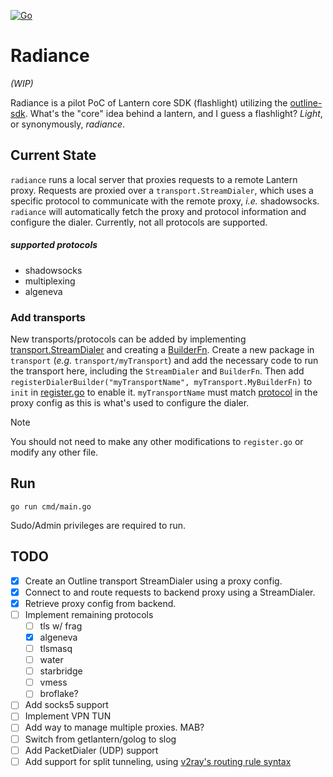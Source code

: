 [![Go](https://github.com/getlantern/radiance/actions/workflows/go.yml/badge.svg)](https://github.com/getlantern/radiance/actions/workflows/go.yml)

# Radiance
_(WIP)_

Radiance is a pilot PoC of Lantern core SDK (flashlight) utilizing the [outline-sdk](github.com/Jigsaw-code/outline-sdk).
What's the "core" idea behind a lantern, and I guess a flashlight? _Light_, or synonymously, _radiance_.

## Current State
`radiance` runs a local server that proxies requests to a remote Lantern proxy. Requests are proxied over a `transport.StreamDialer`, which uses a specific protocol to communicate with the remote proxy, _i.e._ shadowsocks. `radiance` will automatically fetch the proxy and protocol information and configure the dialer. Currently, not all protocols are supported.

##### supported protocols
- shadowsocks
- multiplexing
- algeneva

### Add transports
New transports/protocols can be added by implementing [transport.StreamDialer](https://pkg.go.dev/github.com/Jigsaw-Code/outline-sdk@v0.0.17/transport#StreamDialer) and creating a [BuilderFn](https://github.com/getlantern/radiance/blob/main/transport/transport.go#L21). Create a new package in `transport` (_e.g._ `transport/myTransport`) and add the necessary code to run the transport here, including the `StreamDialer` and `BuilderFn`. Then add `registerDialerBuilder("myTransportName", myTransport.MyBuilderFn)` to `init` in [register.go](https://github.com/getlantern/radiance/blob/main/transport/register.go) to enable it. `myTransportName` must match [protocol](https://github.com/getlantern/radiance/blob/main/config/config.go#L16) in the proxy config as this is what's used to configure the dialer.


> [!NOTE]
> You should not need to make any other modifications to `register.go` or modify any other file.


## Run

```
go run cmd/main.go 
```
Sudo/Admin privileges are required to run.

## TODO
- [x] Create an Outline transport StreamDialer using a proxy config.
- [x] Connect to and route requests to backend proxy using a StreamDialer.
- [x] Retrieve proxy config from backend.
- [ ] Implement remaining protocols
  - [ ] tls w/ frag
  - [x] algeneva
  - [ ] tlsmasq
  - [ ] water
  - [ ] starbridge
  - [ ] vmess
  - [ ] broflake?
- [ ] Add socks5 support
- [ ] Implement VPN TUN 
- [ ] Add way to manage multiple proxies. MAB?
- [ ] Switch from getlantern/golog to slog
- [ ] Add PacketDialer (UDP) support
- [ ] Add support for split tunneling, using [v2ray's routing rule syntax](https://www.v2ray.com/en/configuration/routing.html)
